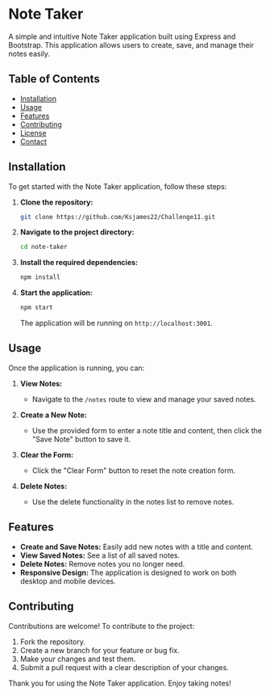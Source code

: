 # Note Taker

A simple and intuitive Note Taker application built using Express and Bootstrap. This application allows users to create, save, and manage their notes easily.

## Table of Contents

- [Installation](#installation)
- [Usage](#usage)
- [Features](#features)
- [Contributing](#contributing)
- [License](#license)
- [Contact](#contact)

## Installation

To get started with the Note Taker application, follow these steps:

1. **Clone the repository:**

    ```bash
    git clone https://github.com/Ksjames22/Challenge11.git
    ```

2. **Navigate to the project directory:**

    ```bash
    cd note-taker
    ```

3. **Install the required dependencies:**

    ```bash
    npm install
    ```

4. **Start the application:**

    ```bash
    npm start
    ```

    The application will be running on `http://localhost:3001`.

## Usage

Once the application is running, you can:

1. **View Notes:**
   - Navigate to the `/notes` route to view and manage your saved notes.

2. **Create a New Note:**
   - Use the provided form to enter a note title and content, then click the "Save Note" button to save it.

3. **Clear the Form:**
   - Click the "Clear Form" button to reset the note creation form.

4. **Delete Notes:**
   - Use the delete functionality in the notes list to remove notes.

## Features

- **Create and Save Notes:** Easily add new notes with a title and content.
- **View Saved Notes:** See a list of all saved notes.
- **Delete Notes:** Remove notes you no longer need.
- **Responsive Design:** The application is designed to work on both desktop and mobile devices.

## Contributing

Contributions are welcome! To contribute to the project:

1. Fork the repository.
2. Create a new branch for your feature or bug fix.
3. Make your changes and test them.
4. Submit a pull request with a clear description of your changes.


Thank you for using the Note Taker application. Enjoy taking notes!
